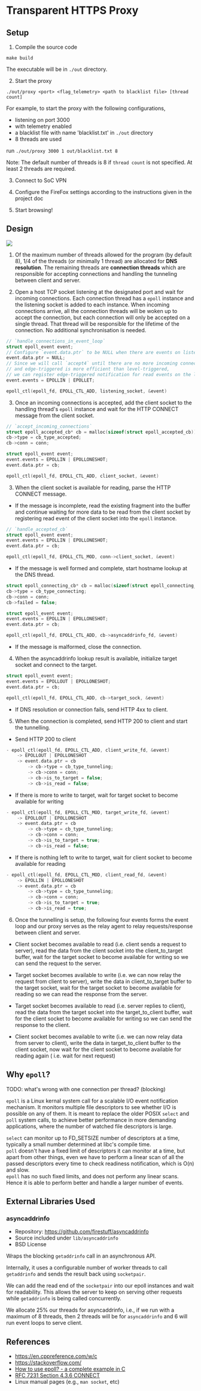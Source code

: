 # Transparent HTTPS Proxy

## Setup

1. Compile the source code

```
make build
```

The executable will be in `./out` directory.

2. Start the proxy

```
./out/proxy <port> <flag_telemetry> <path to blacklist file> [thread count]
```

For example, to start the proxy with the following configurations,

- listening on port 3000
- with telemetry enabled
- a blacklist file with name 'blacklist.txt' in `./out` directory
- 8 threads are used

run `./out/proxy 3000 1 out/blacklist.txt 8`

Note: The default number of threads is 8 if `thread count` is not specified. At least 2 threads are required.

3. Connect to SoC VPN

4. Configure the FireFox settings according to the instructions given in the project doc

5. Start browsing!

## Design

![](./docs/state-transition-diagram.svg)

1. Of the maximum number of threads allowed for the program (by default 8), 1/4 of the threads (or minimally 1 thread)
   are allocated for **DNS resolution**. The remaining threads are **connection threads** which are responsible for
   accepting connections and handling the tunneling between client and server.

2. Open a host TCP socket listening at the designated port and wait for incoming connections. Each connection thread has
   a `epoll` instance and the listening socket is added to each instance. When incoming connections arrive, all the
   connection threads will be woken up to accept the connection, but each connection will only be accepted on a single
   thread. That thread will be responsible for the lifetime of the connection. No additional synchronisation is needed.

```c
// `handle_connections_in_event_loop`
struct epoll_event event;
// Configure `event.data.ptr` to be NULL when there are events on listening socket
event.data.ptr = NULL;
// Since we will call `accept4` until there are no more incoming connections,
// and edge-triggered is more efficient than level-triggered,
// we can register edge-triggered notification for read events on the listening socket
event.events = EPOLLIN | EPOLLET;

epoll_ctl(epoll_fd, EPOLL_CTL_ADD, listening_socket, &event) 
```  

3. Once an incoming connections is accepted, add the client socket to the handling thread's `epoll` instance and wait
   for the HTTP CONNECT message from the client socket.

```c
// `accept_incoming_connections`
struct epoll_accepted_cb* cb = malloc(sizeof(struct epoll_accepted_cb));
cb->type = cb_type_accepted;
cb->conn = conn;

struct epoll_event event;
event.events = EPOLLIN | EPOLLONESHOT;
event.data.ptr = cb;

epoll_ctl(epoll_fd, EPOLL_CTL_ADD, client_socket, &event)
```

3. When the client socket is available for reading, parse the HTTP CONNECT message.

- If the message is incomplete, read the existing fragment into the buffer and continue waiting for more data to be read
  from the client socket by registering read event of the client socket into the `epoll` instance.

```c
// `handle_accepted_cb`
struct epoll_event event;
event.events = EPOLLIN | EPOLLONESHOT;
event.data.ptr = cb;

epoll_ctl(epoll_fd, EPOLL_CTL_MOD, conn->client_socket, &event)
```

- If the message is well formed and complete, start hostname lookup at the DNS thread.

```c
struct epoll_connecting_cb* cb = malloc(sizeof(struct epoll_connecting_cb));
cb->type = cb_type_connecting;
cb->conn = conn;
cb->failed = false;

struct epoll_event event;
event.events = EPOLLIN | EPOLLONESHOT;
event.data.ptr = cb;

epoll_ctl(epoll_fd, EPOLL_CTL_ADD, cb->asyncaddrinfo_fd, &event)
```

- If the message is malformed, close the connection.

4. When the asyncaddrinfo lookup result is available, initialize target socket and connect to the target.

```c
struct epoll_event event;
event.events = EPOLLOUT | EPOLLONESHOT;
event.data.ptr = cb;

epoll_ctl(epoll_fd, EPOLL_CTL_ADD, cb->target_sock, &event)  
```

- If DNS resolution or connection fails, send HTTP 4xx to client.

5. When the connection is completed, send HTTP 200 to client and start the tunnelling.

- Send HTTP 200 to client

```c
- epoll_ctl(epoll_fd, EPOLL_CTL_ADD, client_write_fd, &event)  
    -> EPOLLOUT | EPOLLONESHOT  
    -> event.data.ptr = cb  
        -> cb->type = cb_type_tunneling;  
        -> cb->conn = conn;  
        -> cb->is_to_target = false;  
        -> cb->is_read = false;  
```

- If there is more to write to target, wait for target socket to become available for writing

```c
- epoll_ctl(epoll_fd, EPOLL_CTL_MOD, target_write_fd, &event) 
    -> EPOLLOUT | EPOLLONESHOT  
    -> event.data.ptr = cb  
        -> cb->type = cb_type_tunneling;  
        -> cb->conn = conn;  
        -> cb->is_to_target = true;  
        -> cb->is_read = false; 
``` 

- If there is nothing left to write to target, wait for client socket to become available for reading

```c
- epoll_ctl(epoll_fd, EPOLL_CTL_MOD, client_read_fd, &event)  
    -> EPOLLIN | EPOLLONESHOT  
    -> event.data.ptr = cb  
        -> cb->type = cb_type_tunneling;  
        -> cb->conn = conn;  
        -> cb->is_to_target = true;  
        -> cb->is_read = true;  
``` 

6. Once the tunnelling is setup, the following four events forms the event loop and our proxy serves as the relay agent
   to relay requests/response between client and server.

- Client socket becomes available to read (i.e. client sends a request to server), read the data from the client socket
  into the client_to_target buffer, wait for the target socket to become available for writing so we can send the
  request to the server.

- Target socket becomes available to write (i.e. we can now relay the request from client to server), write the data in
  client_to_target buffer to the target socket, wait for the target socket to become available for reading so we can
  read the response from the server.

- Target socket becomes available to read (i.e. server replies to client), read the data from the target socket into the
  target_to_client buffer, wait for the client socket to become available for writing so we can send the response to the
  client.

- Client socket becomes available to write (i.e. we can now relay data from server to client), write the data in
  target_to_client buffer to the client socket, now wait for the client socket to become available for reading again (
  i.e. wait for next request)

<!-- ```
struct tunnel_conn {
  // file descriptors
  int client_socket; (set in step 2) // read
  int client_socket_dup; (set in step 5) // write
  int target_socket; (set in step 4) // read
  int target_socket_dup; (set in step 5) // write

  // textual representations of ip/hostname:port for printing
  char* client_hostport; (set in step 2)
  char* target_hostport; (set in step 4)

  // obtained from the CONNECT HTTP message
  char* target_host; (set in step 3)
  char* target_port; (set in step 3)
  char* http_version; (set in step 3)

  // buffers for tunneling
  struct tunnel_buffer client_to_target_buffer; (set in step 2)
  struct tunnel_buffer target_to_client_buffer; (set in step 2)

  // how many directions of this connection have been closed (0, 1, or 2)
  int halves_closed;

  // telemetry
  bool telemetry_enabled; (set in step 2)
  struct timespec started_at; (set in step 2)
  unsigned long long n_bytes_streamed;
};
``` -->

## Why `epoll`?

TODO: what's wrong with one connection per thread? (blocking)

`epoll` is a Linux kernal system call for a scalable I/O event notification mechanism. It monitors multiple file
descriptors to see whether I/O is possible on any of them. It is meant to replace the older POSIX `select` and `poll`
system calls, to achieve better performance in more demanding applications, where the number of watched file descriptors
is large.

`select` can monitor up to FD_SETSIZE number of descriptors at a time, typically a small number determined at libc's
compile time.  
`poll` doesn't have a fixed limit of descriptors it can monitor at a time, but apart from other things, even we have to
perform a linear scan of all the passed descriptors every time to check readiness notification, which is O(n) and
slow.  
`epoll` has no such fixed limits, and does not perform any linear scans. Hence it is able to perform better and handle a
larger number of events.

<!-- ### APIs
- `epoll_create1(int flags)`  
Creates an `epoll` object and returns its file descriptor.

- `epoll_ctl(int epfd, int op, int fd, struct epoll_event *event)`  
Add, modify, or remove entries in the interest list of the epoll instance referred to by the file descriptor `epfd`. The `event` argument describes the object linked to the file descriptor `fd`.

The `struct epoll_event` is defined as:
```
typedef union epoll_data {
    void    *ptr;
    int      fd;
    uint32_t u32;
    uint64_t u64;
} epoll_data_t;

struct epoll_event {
    uint32_t     events;    /* Epoll events */
    epoll_data_t data;      /* User data variable */
};
```

The `data` member of the `epoll_event` structure specifies data that
the kernel should save and then return via `epoll_wait()` when
this file descriptor becomes ready.

The `events` member of the epoll_event structure is a bit mask
composed by ORing together zero or more of the following
available event types:

EPOLLIN  
    The associated file is available for read(2) operations.

EPOLLOUT  
    The associated file is available for write(2) operations.

EPOLLERR  
    Error condition happened on the associated file
    descriptor.

EPOLLONESHOT (since Linux 2.6.2)  
    Requests one-shot notification for the associated file
    descriptor.  This means that after an event notified for
    the file descriptor by epoll_wait(2), the file descriptor
    is disabled in the interest list and no other events will
    be reported by the epoll interface.  The user must call
    epoll_ctl() with EPOLL_CTL_MOD to rearm the file
    descriptor with a new event mask.

EPOLLET  
    Requests edge-triggered notification for the associated
    file descriptor. Edge-triggered mode delivers events only 
    when changes occur on the monitored file descriptor

- `epoll_wait(int epfd, struct epoll_event *events, int maxevents, int timeout)`
Waits for any of the events registered for with `epoll_ctl`, until at least one occurs or the timeout elapses. Returns the orccurred events in `events`, up to `maxvvents` at once. -->

## External Libraries Used

### asyncaddrinfo

- Repository: https://github.com/firestuff/asyncaddrinfo
- Source included under `lib/asyncaddrinfo`
- BSD License

Wraps the blocking `getaddrinfo` call in an asynchronous API.

Internally, it uses a configurable number of worker threads to call `getaddrinfo` and sends the result back
using `socketpair`.

We can add the read end of the `socketpair` into our epoll instances and wait for readability. This allows the server to
keep on serving other requests while `getaddrinfo` is being called concurrently.

We allocate 25% our threads for asyncaddrinfo, i.e., if we run with a maximum of 8 threads, then 2 threads will be
for `asyncaddrinfo` and 6 will run event loops to serve client.

## References

- https://en.cppreference.com/w/c
- https://stackoverflow.com/
- [How to use epoll? - a complete example in C](https://web.archive.org/web/20170427121729/https://banu.com/blog/2/how-to-use-epoll-a-complete-example-in-c/)
- [RFC 7231 Section 4.3.6 CONNECT](https://httpwg.org/specs/rfc7231.html#rfc.section.4.3.6)
- Linux manual pages (e.g., `man socket`, etc)